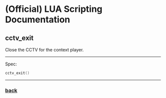 
# (Official) LUA Scripting Documentation

## cctv_exit

Close the CCTV for the context player.

___

Spec:

```lua
cctv_exit()
```

___

### [back](../other)
